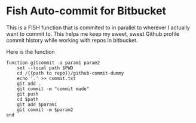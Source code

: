 # Fish Auto-commit for Bitbucket

This is a FISH function that is commited to in parallel to wherever I actually want to commit to.
This helps me keep my sweet, sweet Github profile commit history while working with repos in bitbucket.

Here is the function

```
function gitcommit -a param1 param2
    set --local path $PWD
    cd /{{path to repo}}/github-commit-dummy
    echo '.' >> commit.txt
    git add .
    git commit -m "commit made"
    git push
    cd $path
    git add $param1
    git commit -m $param2
end
```
